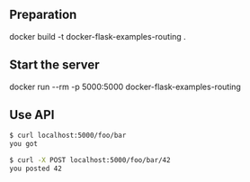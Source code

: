 ## Preparation
docker build -t docker-flask-examples-routing .

## Start the server
docker run --rm -p 5000:5000 docker-flask-examples-routing

## Use API
```sh
$ curl localhost:5000/foo/bar
you got

$ curl -X POST localhost:5000/foo/bar/42
you posted 42
```
